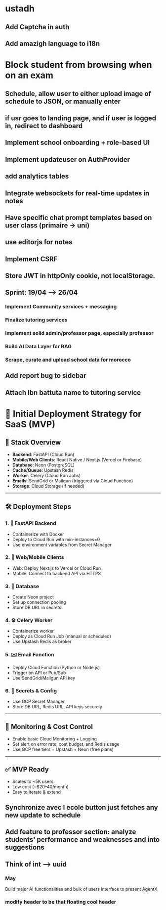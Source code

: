# ustadh

## Add Captcha in auth
## Add amazigh language to i18n
# Block student from browsing when on an exam
## Schedule, allow user to either upload image of schedule to JSON, or manually enter
## if usr goes to landing page, and if user is logged in, redirect to dashboard

## Implement school onboarding + role-based UI
## Implement updateuser on AuthProvider
## add analytics tables
## Integrate websockets for real-time updates in notes
## Have specific chat prompt templates based on user class (primaire -> uni)
## use editorjs for notes
## Implement CSRF
## Store JWT in httpOnly cookie, not localStorage.

## Sprint: 19/04 --> 26/04
### Implement Community services + messaging
### Finalize tutoring services
### Implement solid admin/professor page, especially professor
### Build AI Data Layer for RAG
### Scrape, curate and upload school data for morocco
## Add report bug to sidebar
## Attach Ibn battuta name to tutoring service

# 🚀 Initial Deployment Strategy for SaaS (MVP)

## 🧱 Stack Overview
- **Backend**: FastAPI (Cloud Run)
- **Mobile/Web Clients**: React Native / Next.js (Vercel or Firebase)
- **Database**: Neon (PostgreSQL)
- **Cache/Queue**: Upstash Redis
- **Worker**: Celery (Cloud Run Jobs)
- **Emails**: SendGrid or Mailgun (triggered via Cloud Function)
- **Storage**: Cloud Storage (if needed)

---

## 🛠 Deployment Steps

### 1. 🚀 FastAPI Backend
- Containerize with Docker
- Deploy to Cloud Run with min-instances=0
- Use environment variables from Secret Manager

### 2. 📱 Web/Mobile Clients
- Web: Deploy Next.js to Vercel or Cloud Run
- Mobile: Connect to backend API via HTTPS

### 3. 🧠 Database
- Create Neon project
- Set up connection pooling
- Store DB URL in secrets

### 4. ⚙️ Celery Worker
- Containerize worker
- Deploy as Cloud Run Job (manual or scheduled)
- Use Upstash Redis as broker

### 5. ✉️ Email Function
- Deploy Cloud Function (Python or Node.js)
- Trigger on API or Pub/Sub
- Use SendGrid/Mailgun API key

### 6. 🔐 Secrets & Config
- Use GCP Secret Manager
- Store DB URL, Redis URL, API keys securely

---

## 🧪 Monitoring & Cost Control
- Enable basic Cloud Monitoring + Logging
- Set alert on error rate, cost budget, and Redis usage
- Use GCP free tiers + Upstash + Neon (free plans)

---

## ✅ MVP Ready
- Scales to ~5K users
- Low cost (~$20–40/month)
- Easy to iterate & extend

## Synchronize avec l ecole button just fetches any new update to schedule
## Add feature to professor section: analyze students' performance and weaknesses and into suggestions
## Think of int --> uuid

### May
Build major AI functionalities and bulk of users interface to present AgentX.
### modify header to be that floating cool header
